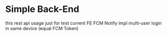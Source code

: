 # Simple Back-End 

this rest api usage just for test current FE FCM Notify
impl multi-user login in same device (equal FCM Token)